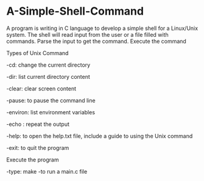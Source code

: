 # A-Simple-Shell-Command

A program is writing in C language to develop a simple shell for a Linux/Unix system. The shell will read input from the user or a file filled with commands. Parse the input to get the command. Execute the command 

Types of Unix Command

-cd: change the current directory 

-dir: list current directory content

-clear: clear screen content

-pause: to pause the command line

-environ: list environment variables

-echo : repeat the output

-help: to open the help.txt file, include a guide to using the Unix command

-exit: to quit the program

Execute the program

-type: make -to run a main.c file
